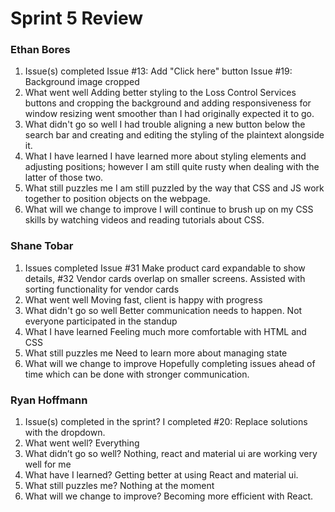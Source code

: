 # Sprint 5 Review
### Ethan Bores
1. Issue(s) completed
Issue #13: Add "Click here" button
Issue #19: Background image cropped
2. What went well
Adding better styling to the Loss Control Services buttons and cropping the background and adding responsiveness for window resizing went smoother than I had originally expected it to go.
3. What didn't go so well
I had trouble aligning a new button below the search bar and creating and editing the styling of the plaintext alongside it.
4. What I have learned
I have learned more about styling elements and adjusting positions; however I am still quite rusty when dealing with the latter of those two.
5. What still puzzles me
I am still puzzled by the way that CSS and JS work together to position objects on the webpage.
6. What will we change to improve
I will continue to brush up on my CSS skills by watching videos and reading tutorials about CSS.
### Shane Tobar
1. Issues completed
Issue #31 Make product card expandable to show details, #32 Vendor cards overlap on smaller screens.
Assisted with sorting functionality for vendor cards
2. What went well
Moving fast, client is happy with progress
3. What didn't go so well
Better communication needs to happen. Not everyone participated in the standup
4. What I have learned
Feeling much more comfortable with HTML and CSS
5. What still puzzles me
Need to learn more about managing state
6. What will we change to improve
Hopefully completing issues ahead of time which can be done with stronger communication.


### Ryan Hoffmann
1. Issue(s) completed in the sprint?
I completed #20: Replace solutions with the dropdown.
2. What went well?
Everything
3. What didn’t go so well?
Nothing, react and material ui are working very well for me
4. What have I learned?
Getting better at using React and material ui.
5. What still puzzles me?
Nothing at the moment
6. What will we change to improve?
Becoming more efficient with React.

